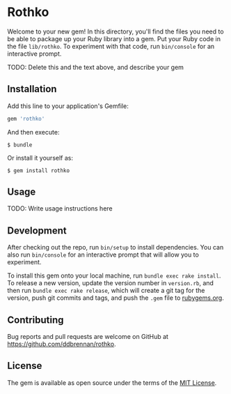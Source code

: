 # Rothko

Welcome to your new gem! In this directory, you'll find the files you need to be able to package up your Ruby library into a gem. Put your Ruby code in the file `lib/rothko`. To experiment with that code, run `bin/console` for an interactive prompt.

TODO: Delete this and the text above, and describe your gem

## Installation

Add this line to your application's Gemfile:

```ruby
gem 'rothko'
```

And then execute:

    $ bundle

Or install it yourself as:

    $ gem install rothko

## Usage

TODO: Write usage instructions here

## Development

After checking out the repo, run `bin/setup` to install dependencies. You can also run `bin/console` for an interactive prompt that will allow you to experiment.

To install this gem onto your local machine, run `bundle exec rake install`. To release a new version, update the version number in `version.rb`, and then run `bundle exec rake release`, which will create a git tag for the version, push git commits and tags, and push the `.gem` file to [rubygems.org](https://rubygems.org).

## Contributing

Bug reports and pull requests are welcome on GitHub at https://github.com/ddbrennan/rothko.

## License

The gem is available as open source under the terms of the [MIT License](https://opensource.org/licenses/MIT).
